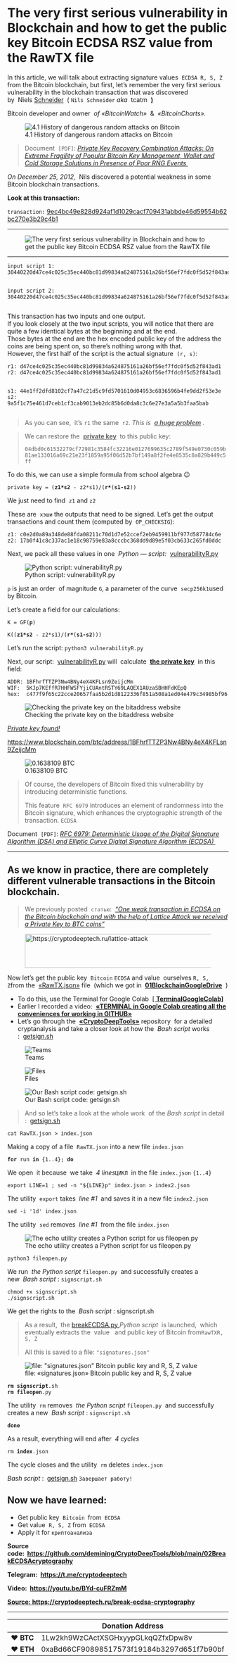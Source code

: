 # The very first serious vulnerability in Blockchain and how to get the public key Bitcoin ECDSA RSZ value from the RawTX file

<p>In this article, we will talk about extracting signature values&nbsp;&nbsp;<code>ECDSA R, S, Z</code>&nbsp;​​from the Bitcoin blockchain, but first, let’s remember the very first serious vulnerability in the blockchain transaction that was discovered by&nbsp;&nbsp;Niels&nbsp;<a href="https://github.com/tcatm" target="_blank" rel="noreferrer noopener">Schneider</a>&nbsp;&nbsp;(&nbsp;<code>Nils Schneider</code>&nbsp;<em>aka</em>&nbsp;&nbsp;tcatm&nbsp;&nbsp;<a href="https://github.com/tcatm" target="_blank" rel="noreferrer noopener"><strong>)</strong></a></p>
<p>Bitcoin developer and owner&nbsp;&nbsp;<em>of «BitcoinWatch»</em>&nbsp;&nbsp;&amp;&nbsp;&nbsp;<em>«BitcoinCharts».</em></p>
<figure class="wp-block-image"><img title="4.1 History of dangerous random attacks on Bitcoin" src="./The very first serious vulnerability in Blockchain and how to get the public key Bitcoin ECDSA RSZ value from the RawTX file - «CRYPTO DEEP TECH»_files/20d6748c4bdd5e28ada4e9d06b9e8d35.png" alt="4.1 History of dangerous random attacks on Bitcoin"><figcaption>4.1 History of dangerous random attacks on Bitcoin</figcaption></figure>
<blockquote class="wp-block-quote"><p>Document&nbsp;&nbsp;<code>[PDF]</code>:&nbsp;<a href="https://eprint.iacr.org/2014/848.pdf" target="_blank" rel="noreferrer noopener"><em>Private Key Recovery Combination Attacks: On Extreme Fragility of Popular Bitcoin Key Management, Wallet and Cold Storage Solutions in Presence of Poor RNG Events</em></a><a href="https://eprint.iacr.org/2014/848.pdf" target="_blank" rel="noreferrer noopener">&nbsp;</a></p></blockquote>
<p><em>On December 25, 2012,</em>&nbsp;&nbsp;Nils discovered a potential weakness in some Bitcoin blockchain transactions.</p>
<p><strong>Look at this transaction:</strong></p>
<p><code>transaction:</code>&nbsp;<a href="https://www.blockchain.com/btc/tx/9ec4bc49e828d924af1d1029cacf709431abbde46d59554b62bc270e3b29c4b1" target="_blank" rel="noreferrer noopener">9ec4bc49e828d924af1d1029cacf709431abbde46d59554b62bc270e3b29c4b1</a></p>
<hr class="wp-block-separator has-alpha-channel-opacity">
<figure class="wp-block-image"><img src="./The very first serious vulnerability in Blockchain and how to get the public key Bitcoin ECDSA RSZ value from the RawTX file - «CRYPTO DEEP TECH»_files/cc32e294aa0e77019d1581ce61893349.png" alt="The very first serious vulnerability in Blockchain and how to get the public key Bitcoin ECDSA RSZ value from the RawTX file"></figure>
<hr class="wp-block-separator has-alpha-channel-opacity">
<pre class="wp-block-code"><code>input script 1:
30440220d47ce4c025c35ec440bc81d99834a624875161a26bf56ef7fdc0f5d52f843ad1022044e1ff2dfd8102cf7a47c21d5c9fd5701610d04953c6836596b4fe9dd2f53e3e0104dbd0c61532279cf72981c3584fc32216e0127699635c2789f549e0730c059b81ae133016a69c21e23f1859a95f06d52b7bf149a8f2fe4e8535c8a829b449c5ff

input script 2:
30440220d47ce4c025c35ec440bc81d99834a624875161a26bf56ef7fdc0f5d52f843ad102209a5f1c75e461d7ceb1cf3cab9013eb2dc85b6d0da8c3c6e27e3a5a5b3faa5bab0104dbd0c61532279cf72981c3584fc32216e0127699635c2789f549e0730c059b81ae133016a69c21e23f1859a95f06d52b7bf149a8f2fe4e8535c8a829b449c5ff</code></pre>
<p>This transaction has two inputs and one output.<br>
If you look closely at the two input scripts, you will notice that there are quite a few identical bytes at the beginning and at the end.<br>
Those bytes at the end are the hex encoded public key of the address the coins are being spent on, so there’s nothing wrong with that.<br>
However, the first half of the script is the actual signature&nbsp;&nbsp;<code>(r, s)</code>:</p>
<pre class="wp-block-code"><code>r1: d47ce4c025c35ec440bc81d99834a624875161a26bf56ef7fdc0f5d52f843ad1
r2: d47ce4c025c35ec440bc81d99834a624875161a26bf56ef7fdc0f5d52f843ad1

s1: 44e1ff2dfd8102cf7a47c21d5c9fd5701610d04953c6836596b4fe9dd2f53e3e
s2: 9a5f1c75e461d7ceb1cf3cab9013eb2dc85b6d0da8c3c6e27e3a5a5b3faa5bab</code></pre>
<blockquote class="wp-block-quote"><p>As you can see,&nbsp; it’s&nbsp;<code>r1</code>&nbsp;the same&nbsp;&nbsp;<code>r2</code>.&nbsp;<em>This is&nbsp;&nbsp;</em><strong><em><u>a huge problem</u></em></strong><em>&nbsp;.</em></p></blockquote>
<blockquote class="wp-block-quote"><p>We can restore the&nbsp;&nbsp;<strong><u>private key</u></strong>&nbsp;&nbsp;to this public key:</p>
<p><code>04dbd0c61532279cf72981c3584fc32216e0127699635c2789f549e0730c059b81ae133016a69c21e23f1859a95f06d52b7bf149a8f2fe4e8535c8a829b449c5ff</code></p></blockquote>
<p>To do this, we can use a simple formula from school algebra 😉</p>
<pre class="wp-block-code"><code>private key = (<strong>z1*s2</strong> - z2*s1)/(<strong>r*</strong>(<strong>s1-s2</strong>))</code></pre>
<p>We just need to find&nbsp;&nbsp;<code>z1</code>&nbsp;and&nbsp;<code>z2</code></p>
<p>These are&nbsp;&nbsp;<code>хэши</code>&nbsp;the outputs that need to be signed.&nbsp;Let’s get the output transactions and count them (computed by&nbsp;&nbsp;<code>OP_CHECKSIG</code>):</p>
<pre class="wp-block-code"><code>z1: c0e2d0a89a348de88fda08211c70d1d7e52ccef2eb9459911bf977d587784c6e
z2: 17b0f41c8c337ac1e18c98759e83a8cccbc368dd9d89e5f03cb633c265fd0ddc</code></pre>
<p>Next, we pack all these values ​​​​in one&nbsp;&nbsp;<em>Python</em>&nbsp;—&nbsp;<em>script:&nbsp;</em>&nbsp;<a href="https://github.com/demining/CryptoDeepTools/blob/main/02BreakECDSAcryptography/vulnerabilityR.py" target="_blank" rel="noreferrer noopener">vulnerabilityR.py</a></p>
<figure class="wp-block-image"><img title="Python script: vulnerabilityR.py" src="./The very first serious vulnerability in Blockchain and how to get the public key Bitcoin ECDSA RSZ value from the RawTX file - «CRYPTO DEEP TECH»_files/c5f301358b79c833d7701b7c883235a7.png" alt="Python script: vulnerabilityR.py"><figcaption>Python script: vulnerabilityR.py</figcaption></figure>
<p><code>p</code>&nbsp;is just an order&nbsp; of magnitude&nbsp;<code>G</code>, a parameter of the curve&nbsp;&nbsp;<code>secp256k1</code>used by Bitcoin.</p>
<p>Let’s create a field for our calculations:</p>
<pre class="wp-block-code"><code>K = GF(<strong>p</strong>)</code></pre>
<pre class="wp-block-code"><code>K((<strong>z1*s2</strong> - z2*s1)/(<strong>r*</strong>(<strong>s1-s2</strong>)))</code></pre>
<p>Let’s run the script:&nbsp;<code>python3 vulnerabilityR.py</code></p>
<p>Next, our script:&nbsp;&nbsp;<a href="https://github.com/demining/CryptoDeepTools/blob/main/02BreakECDSAcryptography/vulnerabilityR.py" target="_blank" rel="noreferrer noopener">vulnerabilityR.py</a>&nbsp;will &nbsp;calculate&nbsp;&nbsp;<strong><u>the private key</u></strong>&nbsp;&nbsp;in this field:</p>
<pre class="wp-block-code"><code>ADDR: 1BFhrfTTZP3Nw4BNy4eX4KFLsn9ZeijcMm
WIF:  5KJp7KEffR7HHFWSFYjiCUAntRSTY69LAQEX1AUzaSBHHFdKEpQ
hex:  c477f9f65c22cce20657faa5b2d1d8122336f851a508a1ed04e479c34985bf96</code></pre>
<figure class="wp-block-image"><img title="Checking the private key on the bitaddress website" src="./The very first serious vulnerability in Blockchain and how to get the public key Bitcoin ECDSA RSZ value from the RawTX file - «CRYPTO DEEP TECH»_files/a69992dcf93bacd0324c9a06722be9b5.png" alt="Checking the private key on the bitaddress website"><figcaption>Checking the private key on the bitaddress website</figcaption></figure>
<p><em><u>Private key found!</u></em></p>
<p><a href="https://www.blockchain.com/btc/address/1BFhrfTTZP3Nw4BNy4eX4KFLsn9ZeijcMm" target="_blank" rel="noreferrer noopener">https://www.blockchain.com/btc/address/1BFhrfTTZP3Nw4BNy4eX4KFLsn9ZeijcMm</a></p>
<figure class="wp-block-image"><img title="
0.1638109 BTC" src="./The very first serious vulnerability in Blockchain and how to get the public key Bitcoin ECDSA RSZ value from the RawTX file - «CRYPTO DEEP TECH»_files/049126899d0dc2b84a30b18fc496c258.png" alt="
0.1638109 BTC"><figcaption>0.1638109 BTC</figcaption></figure>
<blockquote class="wp-block-quote"><p>Of course, the developers of Bitcoin fixed this vulnerability by introducing deterministic functions.</p>
<p>This feature&nbsp;&nbsp;<code>RFC 6979</code>&nbsp;introduces an element of randomness into the Bitcoin signature, which enhances the cryptographic strength of the transaction.&nbsp;<code>ECDSA</code></p></blockquote>
<p>Document&nbsp;&nbsp;<code>[PDF]</code>:&nbsp;<a href="https://datatracker.ietf.org/doc/html/rfc6979" target="_blank" rel="noreferrer noopener"><em>RFC 6979: Deterministic Usage of the Digital Signature Algorithm (DSA) and Elliptic Curve Digital Signature Algorithm (ECDSA)</em></a><a href="https://eprint.iacr.org/2014/848.pdf">&nbsp;</a></p>
<hr class="wp-block-separator has-alpha-channel-opacity">
<h2>As we know in practice, there are completely different vulnerable transactions in the Bitcoin blockchain.</h2>
<blockquote class="wp-block-quote"><p>We previously posted&nbsp;&nbsp;<code>статью</code>:&nbsp;&nbsp;<a href="https://cryptodeeptech.ru/lattice-attack/" target="_blank" rel="noreferrer noopener"><em>“One weak transaction in ECDSA on the Bitcoin blockchain and with the help of Lattice Attack we received a Private Key to BTC coins”</em></a></p></blockquote>
<div class="wp-block-image">
<figure class="aligncenter is-resized"><a href="https://cryptodeeptech.ru/lattice-attack/" target="_blank" rel="noreferrer noopener"><img loading="lazy" title="https://cryptodeeptech.ru/lattice-attack" src="./The very first serious vulnerability in Blockchain and how to get the public key Bitcoin ECDSA RSZ value from the RawTX file - «CRYPTO DEEP TECH»_files/6b872307d4a4dc3a74386c2b83d133a2.png" alt="https://cryptodeeptech.ru/lattice-attack" width="562" height="77"></a></figure>
</div>
<p>Now let’s get the public key&nbsp;&nbsp;<code>Bitcoin</code>&nbsp;<code>ECDSA</code>&nbsp;and value&nbsp; ourselves&nbsp;<code>R, S, Z</code>from the&nbsp;&nbsp;<a href="https://github.com/demining/CryptoDeepTools/blob/main/02BreakECDSAcryptography/RawTX.json" target="_blank" rel="noreferrer noopener">«RawTX.json»</a>&nbsp;file &nbsp;(which we got in&nbsp;&nbsp;<a href="https://github.com/demining/CryptoDeepTools/tree/main/01BlockchainGoogleDrive" target="_blank" rel="noreferrer noopener"><strong>01BlockchainGoogleDrive</strong></a>&nbsp;&nbsp;)</p>
<ul>
<li>To do this, use the Terminal for Google Colab&nbsp;&nbsp;<a href="https://github.com/demining/TerminalGoogleColab" target="_blank" rel="noreferrer noopener">[&nbsp;<strong>TerminalGoogleColab]</strong></a></li>
<li>Earlier I recorded a video:&nbsp;&nbsp;<a href="https://www.youtube.com/watch?v=S2D7PI6dK08" target="_blank" rel="noreferrer noopener"><strong>«TERMINAL in Google Colab creating all the conveniences for working in GITHUB»</strong></a></li>
<li>Let’s go through the&nbsp;&nbsp;<a href="https://github.com/demining/CryptoDeepTools/blob/main/02BreakECDSAcryptography" target="_blank" rel="noreferrer noopener"><strong>«CryptoDeepTools»</strong></a>&nbsp;repository &nbsp;for a detailed cryptanalysis and take a closer look at how the&nbsp;&nbsp;<em>Bash script</em>&nbsp;works :&nbsp;&nbsp;<a href="https://github.com/demining/CryptoDeepTools/blob/main/02BreakECDSAcryptography/getsign.sh" target="_blank" rel="noreferrer noopener">getsign.sh</a></li>
</ul>
<figure class="wp-block-image"><img title="Teams" src="./The very first serious vulnerability in Blockchain and how to get the public key Bitcoin ECDSA RSZ value from the RawTX file - «CRYPTO DEEP TECH»_files/7d1bdc190149e6da8505d21155f14bbd.png" alt="Teams"><figcaption>Teams</figcaption></figure>
<figure class="wp-block-image"><img title="Files" src="./The very first serious vulnerability in Blockchain and how to get the public key Bitcoin ECDSA RSZ value from the RawTX file - «CRYPTO DEEP TECH»_files/9bfc350c715272db79f6bd5c6039e924.png" alt="Files"><figcaption>Files</figcaption></figure>
<figure class="wp-block-image"><img title="Our Bash script code: getsign.sh" src="./The very first serious vulnerability in Blockchain and how to get the public key Bitcoin ECDSA RSZ value from the RawTX file - «CRYPTO DEEP TECH»_files/5f0cf56f00c897f69fab24e8a3073588.png" alt="Our Bash script code: getsign.sh"><figcaption>Our Bash script code: getsign.sh</figcaption></figure>
<blockquote class="wp-block-quote"><p>And so let’s take a look at the whole work&nbsp; of the&nbsp;<em>Bash script</em>&nbsp;in detail :&nbsp;&nbsp;<a href="https://github.com/demining/CryptoDeepTools/blob/main/02BreakECDSAcryptography/getsign.sh" target="_blank" rel="noreferrer noopener">getsign.sh</a></p></blockquote>
<pre class="wp-block-code"><code>cat RawTX.json &gt; index.json</code></pre>
<p>Making a copy of a file&nbsp;&nbsp;<code>RawTX.json</code>&nbsp;into a new file&nbsp;<code>index.json</code></p>
<pre class="wp-block-code"><code><strong>for</strong> run <strong>in</strong> {1..4}; <strong>do</strong></code></pre>
<p>We open&nbsp; it because&nbsp;&nbsp;we take&nbsp;&nbsp;<em>4 lines</em><code>ЦИКЛ</code>&nbsp;&nbsp;in the file&nbsp;<code>index.json</code>&nbsp;<code>{1..4}</code></p>
<pre class="wp-block-code"><code>export LINE=1 ; sed -n "${LINE}p" index.json &gt; index2.json</code></pre>
<p>The utility&nbsp;&nbsp;<code>export</code>&nbsp;takes&nbsp;&nbsp;<em>line #1</em>&nbsp;&nbsp;and saves it in a new file&nbsp;<code>index2.json</code></p>
<pre class="wp-block-code"><code>sed -i '1d' index.json</code></pre>
<p>The utility&nbsp;&nbsp;<code>sed</code>&nbsp;removes&nbsp;&nbsp;<em>line #1&nbsp;</em>&nbsp;from the file&nbsp;<code>index.json</code></p>
<figure class="wp-block-image"><img title="The echo utility creates a Python script for us fileopen.py" src="./The very first serious vulnerability in Blockchain and how to get the public key Bitcoin ECDSA RSZ value from the RawTX file - «CRYPTO DEEP TECH»_files/972d1b5554e84191da57b16415061198.png" alt="The echo utility creates a Python script for us fileopen.py"><figcaption>The echo utility creates a Python script for us fileopen.py</figcaption></figure>
<pre class="wp-block-code"><code>python3 fileopen.py</code></pre>
<p>We run&nbsp;&nbsp;<em>the Python script</em>&nbsp;<code>fileopen.py</code>&nbsp;&nbsp;and successfully creates a new&nbsp;&nbsp;<em>Bash script</em>&nbsp;:&nbsp;<code>signscript.sh</code></p>
<pre class="wp-block-code"><code>chmod +x signscript.sh
./signscript.sh</code></pre>
<p>We get the rights to the&nbsp;&nbsp;<em>Bash script</em>&nbsp;: signscript.sh</p>
<blockquote class="wp-block-quote"><p>As a result,&nbsp; the&nbsp;<a href="https://github.com/demining/CryptoDeepTools/blob/main/02BreakECDSAcryptography/breakECDSA.py" target="_blank" rel="noreferrer noopener">breakECDSA.py&nbsp;</a><em>Python script</em>&nbsp;&nbsp;is launched, &nbsp;which eventually extracts the&nbsp;&nbsp;value&nbsp;&nbsp;&nbsp;and public key of Bitcoin from<code>RawTX</code><code>R, S, Z</code></p>
<p>All this is saved to a file:&nbsp;<code>"signatures.json"</code></p></blockquote>
<figure class="wp-block-image"><img title="file: &quot;signatures.json&quot; Bitcoin public key and R, S, Z value" src="./The very first serious vulnerability in Blockchain and how to get the public key Bitcoin ECDSA RSZ value from the RawTX file - «CRYPTO DEEP TECH»_files/2e19dfc270a6f0bc6bd2ea9123215442.png" alt="file: &quot;signatures.json&quot; Bitcoin public key and R, S, Z value"><figcaption>file: «signatures.json» Bitcoin public key and R, S, Z value</figcaption></figure>
<pre class="wp-block-code"><code><strong>rm</strong> <strong>signscript</strong>.sh
<strong>rm</strong> <strong>fileopen</strong>.py</code></pre>
<p>The utility&nbsp;&nbsp;<code>rm</code>&nbsp;removes&nbsp;&nbsp;<em>the Python script</em>&nbsp;<code>fileopen.py</code>&nbsp;&nbsp;and successfully creates a new&nbsp;&nbsp;<em>Bash script</em>&nbsp;:&nbsp;<code>signscript.sh</code></p>
<pre class="wp-block-code"><code><strong>done</strong></code></pre>
<p>As a result, everything will end after&nbsp;<em>&nbsp;4 cycles</em></p>
<pre class="wp-block-code"><code>rm <strong>index</strong>.json</code></pre>
<p>The cycle closes and the utility&nbsp;&nbsp;<code>rm</code>&nbsp;deletes&nbsp;<code>index.json</code></p>
<p><em>Bash script</em>&nbsp;:&nbsp;&nbsp;<a href="https://github.com/demining/CryptoDeepTools/blob/main/02BreakECDSAcryptography/getsign.sh" target="_blank" rel="noreferrer noopener">getsign.sh</a>&nbsp;<code>Завершает работу!</code></p>
<h2>Now we have learned:</h2>
<ul>
<li>Get public key&nbsp;&nbsp;<code>Bitcoin&nbsp;</code>from<code>&nbsp;ECDSA</code></li>
<li>Get value&nbsp;&nbsp;<code>R, S, Z</code>&nbsp;from<code>&nbsp;ECDSA</code></li>
<li>Apply it for&nbsp;<code>криптоанализа</code></li>
</ul>
<p class="has-vivid-cyan-blue-color has-text-color"><strong>Source code:&nbsp;&nbsp;<a href="https://github.com/demining/CryptoDeepTools/blob/main/02BreakECDSAcryptography" target="_blank" rel="noreferrer noopener">https://github.com/demining/CryptoDeepTools/blob/main/02BreakECDSAcryptography</a></strong></p>
<p class="has-vivid-cyan-blue-color has-text-color"><strong>Telegram:&nbsp;&nbsp;<a href="https://t.me/cryptodeeptech" target="_blank" rel="noreferrer noopener">https://t.me/cryptodeeptech</a></strong></p>
<p class="has-vivid-cyan-blue-color has-text-color"><strong>Video:&nbsp;&nbsp;<a href="https://youtu.be/BYd-cuFRZmM" target="_blank" rel="noreferrer noopener">https://youtu.be/BYd-cuFRZmM</a></strong></p>
<p><strong><a href="https://cryptodeeptech.ru/break-ecdsa-cryptography">Source: https://cryptodeeptech.ru/break-ecdsa-cryptography</a></strong></p>

---


|  | Donation Address |
| --- | --- |
| ♥ __BTC__ | 1Lw2kh9WzCActXSGHxyypGLkqQZfxDpw8v |
| ♥ __ETH__ | 0xaBd66CF90898517573f19184b3297d651f7b90bf |

